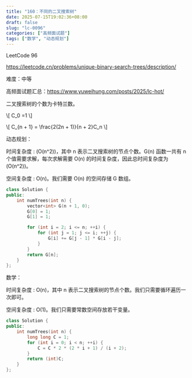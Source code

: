 ```yaml
---
title: "160：不同的二叉搜索树"
date: 2025-07-15T19:02:36+08:00
draft: false
slug: "lc-0096"
categories: ["高频面试题"]
tags: ["数学", "动态规划"]
---
```


LeetCode 96

https://leetcode.cn/problems/unique-binary-search-trees/description/

难度：中等

高频面试题汇总：https://www.yuweihung.com/posts/2025/lc-hot/

二叉搜索树的个数为卡特兰数。

\\[
C_0 =1
\\]

\\[
C_{n + 1} = \frac{2(2n + 1)}{n + 2}C_n
\\]

<!--more-->

动态规划：

时间复杂度 : \(O(n^2)\)，其中 n 表示二叉搜索树的节点个数。G(n) 函数一共有 n 个值需要求解，每次求解需要 O(n) 的时间复杂度，因此总时间复杂度为 \(O(n^2)\)。

空间复杂度 : O(n)。我们需要 O(n) 的空间存储 G 数组。

```cpp
class Solution {
public:
    int numTrees(int n) {
        vector<int> G(n + 1, 0);
        G[0] = 1;
        G[1] = 1;

        for (int i = 2; i <= n; ++i) {
            for (int j = 1; j <= i; ++j) {
                G[i] += G[j - 1] * G[i - j];
            }
        }
        return G[n];
    }
};
```

数学：

时间复杂度 : O(n)，其中 n 表示二叉搜索树的节点个数。我们只需要循环遍历一次即可。

空间复杂度 : O(1)。我们只需要常数空间存放若干变量。

```cpp
class Solution {
public:
    int numTrees(int n) {
        long long C = 1;
        for (int i = 0; i < n; ++i) {
            C = C * 2 * (2 * i + 1) / (i + 2);
        }
        return (int)C;
    }
};
```
